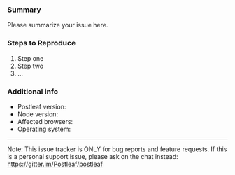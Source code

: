 ### Summary

Please summarize your issue here.

### Steps to Reproduce

1. Step one
2. Step two
3. ...

### Additional info

- Postleaf version:
- Node version:
- Affected browsers:
- Operating system:

---

Note: This issue tracker is ONLY for bug reports and feature requests. If this is a personal support issue, please ask on the chat instead: https://gitter.im/Postleaf/postleaf
